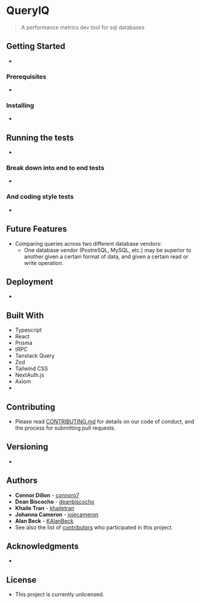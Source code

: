 # QueryIQ

> A performance metrics dev tool for sql databases

## Getting Started

-

### Prerequisites

-

### Installing

-

## Running the tests

-

### Break down into end to end tests

-

### And coding style tests

-

## Future Features

- Comparing queries across two different database vendors:
  - One database vendor (PostreSQL, MySQL, etc.) may be superior to another given a certain format of data, and given a certain read or write operation.

## Deployment

-

## Built With

<!-- - [Resource Name](Resource URL) - Resource description -->
- Typescript
- React
- Prisma
- tRPC
- Tanstack Query
- Zod
- Tailwind CSS
- NextAuth.js
- Axiom
- 

## Contributing

- Please read [CONTRIBUTING.md](https://github.com/oslabs-beta/QueryIQ/blob/main/CONTRIBUTING.md) for details on our code of conduct, and the process for submitting pull requests.

## Versioning

-

## Authors

- **Connor Dillon** - [connoro7](https://github.com/connoro7)
- **Dean Biscocho** - [deanbiscocho](https://github.com/deanbiscocho)
- **Khaile Tran** - [khailetran](https://github.com/khailetran)
- **Johanna Cameron** - [jojecameron](https://github.com/jojecameron)
- **Alan Beck** - [KAlanBeck](https://github.com/KAlanBeck)
- See also the list of [contributors](https://github.com/oslabs-beta/QueryIQ/contributors) who participated in this project.

## Acknowledgments

-

## License

- This project is currently unlicensed.

